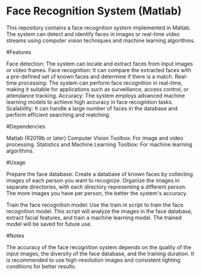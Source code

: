 # Face Recognition System (Matlab)

This repository contains a face recognition system implemented in Matlab. The system can detect and identify faces in images or real-time video streams using computer vision techniques and machine learning algorithms.

#Features

Face detection: The system can locate and extract faces from input images or video frames.
Face recognition: It can compare the extracted faces with a pre-defined set of known faces and determine if there is a match.
Real-time processing: The system can perform face recognition in real-time, making it suitable for applications such as surveillance, access control, or attendance tracking.
Accuracy: The system employs advanced machine learning models to achieve high accuracy in face recognition tasks.
Scalability: It can handle a large number of faces in the database and perform efficient searching and matching.

#Dependencies

Matlab (R2019b or later)
Computer Vision Toolbox: For image and video processing.
Statistics and Machine Learning Toolbox: For machine learning algorithms.

#Usage

Prepare the face database: Create a database of known faces by collecting images of each person you want to recognize. Organize the images in separate directories, with each directory representing a different person. The more images you have per person, the better the system's accuracy.

Train the face recognition model: Use the train.m script to train the face recognition model. This script will analyze the images in the face database, extract facial features, and train a machine learning model. The trained model will be saved for future use.


#Notes

The accuracy of the face recognition system depends on the quality of the input images, the diversity of the face database, and the training duration.
It is recommended to use high-resolution images and consistent lighting conditions for better results.




